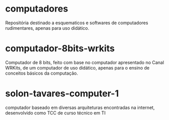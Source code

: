 # computadores
Repositória destinado a esquematicos e softwares de computadores rudimentares, apenas para uso didático.

<h1>computador-8bits-wrkits</h1>
 <p>Computador de 8 bits, feito com base no computador apresentado no Canal WRKits, de um computador de uso didático, apenas para o ensino de conceitos básicos da computação.</p>
 
<h1>solon-tavares-computer-1</h1>
 <p>computador baseado em diversas arquiteturas encontradas na internet, desenvolvido como TCC de curso técnico em TI</p>
